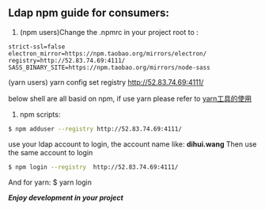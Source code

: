 ## Ldap npm guide for consumers:

1. (npm users)Change the .npmrc in your project root to :

```
strict-ssl=false
electron_mirror=https://npm.taobao.org/mirrors/electron/
registry=http://52.83.74.69:4111/
SASS_BINARY_SITE=https://npm.taobao.org/mirrors/node-sass
```

(yarn users) yarn config set registry http://52.83.74.69:4111/

below shell are all basid on npm, if use yarn please refer to [yarn工具的使用]()
1. npm scripts:

```bash
$ npm adduser --registry http://52.83.74.69:4111/
```
use your ldap account to login, the account name like:  **dihui.wang**
Then use the same account to login

```bash
$ npm login --registry  http://52.83.74.69:4111/
```
And for yarn:
$ yarn login 

***Enjoy development in your project*** 
